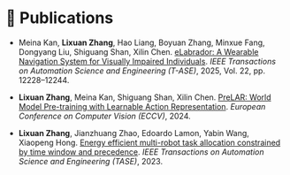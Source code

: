 # 📝 Publications 

- Meina Kan, **Lixuan Zhang**, Hao Liang, Boyuan Zhang, Minxue Fang, Dongyang Liu, Shiguang Shan, Xilin Chen.  [eLabrador: A Wearable Navigation System for Visually Impaired Individuals](https://doi.org/10.1109/TASE.2025.3541055). *IEEE Transactions on Automation Science and Engineering (T-ASE)*, 2025, Vol. 22, pp. 12228–12244.

- **Lixuan Zhang**, Meina Kan, Shiguang Shan, Xilin Chen. [PreLAR: World Model Pre-training with Learnable Action Representation](https://link.springer.com/chapter/10.1007/978-3-031-73337-6_11). *European Conference on Computer Vision (ECCV)*, 2024.

- **Lixuan Zhang**, Jianzhuang Zhao, Edoardo Lamon, Yabin Wang, Xiaopeng Hong. [Energy efficient multi-robot task allocation constrained by time window and precedence](https://ieeexplore.ieee.org/document/10252157). *IEEE Transactions on Automation Science and Engineering (TASE)*, 2023.


<!-- <div class='paper-box'><div class='paper-box-image'><div><div class="badge">CVPR 2016</div><img src='images/500x300.png' alt="sym" width="100%"></div></div>
<div class='paper-box-text' markdown="1">

[Deep Residual Learning for Image Recognition](https://openaccess.thecvf.com/content_cvpr_2016/papers/He_Deep_Residual_Learning_CVPR_2016_paper.pdf)

**Kaiming He**, Xiangyu Zhang, Shaoqing Ren, Jian Sun

[**Project**](https://scholar.google.com/citations?view_op=view_citation&hl=zh-CN&user=DhtAFkwAAAAJ&citation_for_view=DhtAFkwAAAAJ:ALROH1vI_8AC) <strong><span class='show_paper_citations' data='DhtAFkwAAAAJ:ALROH1vI_8AC'></span></strong>
- Lorem ipsum dolor sit amet, consectetur adipiscing elit. Vivamus ornare aliquet ipsum, ac tempus justo dapibus sit amet. 
</div>
</div>

- [Lorem ipsum dolor sit amet, consectetur adipiscing elit. Vivamus ornare aliquet ipsum, ac tempus justo dapibus sit amet](https://github.com), A, B, C, **CVPR 2020** -->
